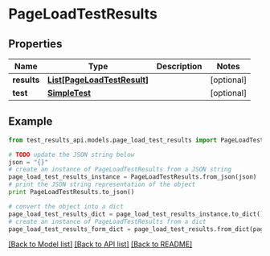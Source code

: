 # PageLoadTestResults


## Properties
Name | Type | Description | Notes
------------ | ------------- | ------------- | -------------
**results** | [**List[PageLoadTestResult]**](PageLoadTestResult.md) |  | [optional] 
**test** | [**SimpleTest**](SimpleTest.md) |  | [optional] 

## Example

```python
from test_results_api.models.page_load_test_results import PageLoadTestResults

# TODO update the JSON string below
json = "{}"
# create an instance of PageLoadTestResults from a JSON string
page_load_test_results_instance = PageLoadTestResults.from_json(json)
# print the JSON string representation of the object
print PageLoadTestResults.to_json()

# convert the object into a dict
page_load_test_results_dict = page_load_test_results_instance.to_dict()
# create an instance of PageLoadTestResults from a dict
page_load_test_results_form_dict = page_load_test_results.from_dict(page_load_test_results_dict)
```
[[Back to Model list]](../README.md#documentation-for-models) [[Back to API list]](../README.md#documentation-for-api-endpoints) [[Back to README]](../README.md)


